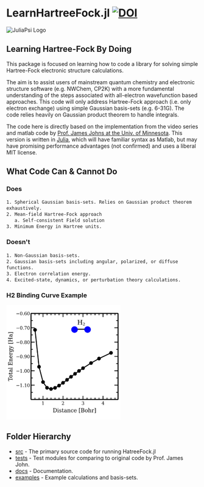 
# LearnHartreeFock.jl [![DOI](https://zenodo.org/badge/171785355.svg)](https://zenodo.org/badge/latestdoi/171785355)

<img src="JuliaPsi.png" alt="JuliaPsi Logo" width="150"/> 
 

## Learning Hartree-Fock By Doing

This package is focused on learning how to code a library for solving simple Hartree-Fock electronic structure calculations. 

The aim is to assist users of mainstream quantum chemistry and electronic structure software (e.g. NWChem, CP2K) with a more fundamental understanding of the steps associated with all-electron wavefunction based approaches. This code will only address  Hartree-Fock approach (i.e. only electron exchange) using simple Gaussian basis-sets (e.g. 6-31G). The code relies heavily on Gaussian product theorem to handle integrals. 

The code here is directly based on the implementation from the video series and matlab code by [Prof. James Johns at the Univ. of Minnesota](http://www1.chem.umn.edu/groups/johns/index.html). This version is written in [Julia](https://julialang.org/), which will have familiar syntax as Matlab, but may have promising performance advantages (not confirmed) and uses a liberal MIT license.

## What Code Can & Cannot Do
### Does
    1. Spherical Gaussian basis-sets. Relies on Gaussian product theorem exhaustively.
    2. Mean-field Hartree-Fock approach 
       a. Self-consistent Field solution
    3. Minimum Energy in Hartree units.
### Doesn't
    1. Non-Gaussian basis-sets.
    2. Gaussian basis-sets including angular, polarized, or diffuse functions.
    3. Electron correlation energy.
    4. Excited-state, dynamics, or perturbation theory calculations.

### H2 Binding Curve Example
<img src="examples/H2_BindingCurve/H2_BindingCurve.png" alt="H2 Binding Curve" width="300"/>

## Folder Hierarchy
  - [src](src) - The primary source code for running HatreeFock.jl
  - [tests](tests) - Test modules for comparing to original code by Prof. James John.
  - [docs](docs) - Documentation.
  - [examples](examples)  - Example calculations and basis-sets.

